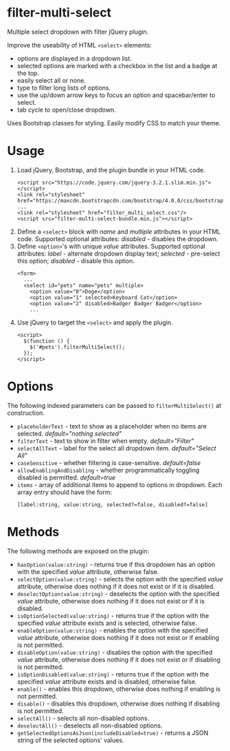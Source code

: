 # filter-multi-select
<p>Multiple select dropdown with filter jQuery plugin.</p>

<p>Improve the useability of HTML <code>&ltselect&gt</code> elements:
<ul>
  <li>options are displayed in a dropdown list.</li>
  <li>selected options are marked with a checkbox in the list and a badge at the top.</li>
  <li>easily select all or none.</li>
  <li>type to filter long lists of options.</li>
  <li>use the up/down arrow keys to focus an option and spacebar/enter to select.</li>
  <li>tab cycle to open/close dropdown.</li>
</ul>
</p>
<p>Uses Bootstrap classes for styling.  Easily modify CSS to match your theme.</p>

# Usage
<p>
  <ol>
    <li>Load jQuery, Bootstrap, and the plugin bundle in your HTML code.
    <pre><code>&ltscript src="https://code.jquery.com/jquery-3.2.1.slim.min.js"&gt&lt/script&gt
&ltlink rel="stylesheet" href="https://maxcdn.bootstrapcdn.com/bootstrap/4.0.0/css/bootstrap.min.css"/&gt
...
&ltlink rel="stylesheet" href="filter_multi_select.css"/&gt
&ltscript src="filter-multi-select-bundle.min.js"&gt&lt/script&gt</code></pre></li>
    <li>Define a <code>&ltselect&gt</code> block with <i>name</i> and <i>multiple</i> attributes in your HTML code.  Supported optional attributes: <i>disabled</i> - disables the dropdown.</li>  
    <li>Define <code>&ltoption&gt</code>'s with unique <i>value</i> attributes.  Supported optional attributes: <i>label</i> - alternate dropdown display text; <i>selected</i> - pre-select this option; <i>disabled</i> - disable this option.
    <pre><code>&ltform&gt
  ...
  &ltselect id="pets" name="pets" multiple&gt
    &ltoption value="0"&gtDoge&lt/option&gt
    &ltoption value="1" selected&gtKeyboard Cat&lt/option&gt
    &ltoption value="2" disabled&gtBadger Badger Badger&lt/option&gt
    ...</code></pre></li>
    <li>Use jQuery to target the <code>&ltselect&gt</code> and apply the plugin.
    <pre><code>&ltscript&gt
  $(function () {
    $('#pets').filterMultiSelect();
  });
&lt/script&gt</code></pre></li>
  </ol>
</p>

# Options
<p>The following indexed parameters can be passed to <code>filterMultiSelect()</code> at construction.
  <ul>
    <li><code>placeholderText</code> - text to show as a placeholder when no items are selected.  <i>default="nothing selected"</i></li>
    <li><code>filterText</code> - text to show in filter when empty.  <i>default="Filter"</i></li>
    <li><code>selectAllText</code> - label for the select all dropdown item.  <i>default="Select All"</i></li>
    <li><code>caseSensitive</code> - whether filtering is case-sensitive.  <i>default=false</i></li>
    <li><code>allowEnablingAndDisabling</code> - whether programmatically toggling disabled is permitted.  <i>default=true</i></li>
    <li><code>items</code> - array of additional items to append to options in dropdown.  Each array entry should have the form: <br />
      <pre><code>[label:string, value:string, selected?=false, disabled?=false]</code></pre></li>
  </ul>
</p>

# Methods
<p>The following methods are exposed on the plugin:
  <ul>
    <li><code>hasOption(value:string)</code> - returns true if this dropdown has an option with the specified <i>value</i> attribute, otherwise false.</li>
    <li><code>selectOption(value:string)</code> - selects the option with the specified <i>value</i> attribute, otherwise does nothing if it does not exist or if it is disabled.</li>
    <li><code>deselectOption(value:string)</code> - deselects the option with the specified <i>value</i> attribute, otherwise does nothing if it does not exist or if it is disabled.</li>
    <li><code>isOptionSelected(value:string)</code> - returns true if the option with the specified <i>value</i> attribute exists and is selected, otherwise false.</li>
    <li><code>enableOption(value:string)</code> - enables the option with the specified <i>value</i> attribute, otherwise does nothing if it does not exist or if enabling is not permitted.</li>
    <li><code>disableOption(value:string)</code> - disables the option with the specified <i>value</i> attribute, otherwise does nothing if it does not exist or if disabling is not permitted.</li>
    <li><code>isOptionDisabled(value:string)</code> - returns true if the option with the specified <i>value</i> attribute exists and is disabled, otherwise false.</li>
    <li><code>enable()</code> - enables this dropdown, otherwise does nothing if enabling is not permitted.</li>
    <li><code>disable()</code> - disables this dropdown, otherwise does nothing if disabling is not permitted.</li>
    <li><code>selectAll()</code> - selects all non-disabled options.</li>
    <li><code>deselectAll()</code> - deselects all non-disabled options.</li>
    <li><code>getSelectedOptionsAsJson(includeDisabled=true)</code> - returns a JSON string of the selected options' values.</li>
  </ul>
</p>
  

